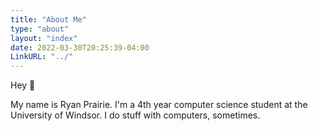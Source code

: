 ```yaml
---
title: "About Me"
type: "about"
layout: "index"
date: 2022-03-30T20:25:39-04:00
LinkURL: "../"
---
```


Hey 👋

My name is Ryan Prairie. I'm a 4th year computer science student at the University of Windsor. I do stuff with computers, sometimes.
